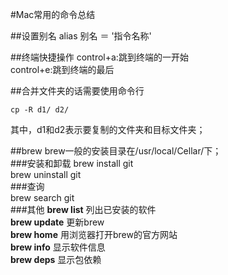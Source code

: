 #Mac常用的命令总结

##设置别名
alias 别名 ＝ '指令名称'

##终端快捷操作
control+a:跳到终端的一开始  
control+e:跳到终端的最后  


##合并文件夹的话需要使用命令行

	cp -R d1/ d2/

其中，d1和d2表示要复制的文件夹和目标文件夹；



##brew
brew一般的安装目录在/usr/local/Cellar/下；  
###安装和卸载
brew install git  
brew uninstall git  
###查询  
brew search git  
###其他
**brew list**           列出已安装的软件  
**brew update**     更新brew  
**brew home**       用浏览器打开brew的官方网站  
**brew info**         显示软件信息  
**brew deps**        显示包依赖
 